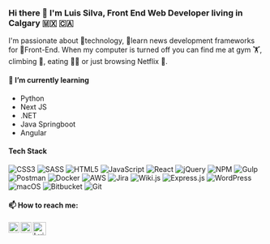 ### Hi there 👋 I'm Luis Silva, Front End Web Developer living in Calgary 🇲🇽 🇨🇦 

I'm passionate about 👾technology, 🧠learn news development frameworks for 🤘Front-End. When my computer is turned off you can find me at gym 🏋, climbing 🧗, eating 🍕🌮 or just browsing Netflix 📼.

#### 🌱 I’m currently learning

- Python
- Next JS
- .NET
- Java Springboot
- Angular

#### Tech Stack

![CSS3](https://img.shields.io/badge/css3-%231572B6.svg?style=for-the-badge&logo=css3&logoColor=white) ![SASS](https://img.shields.io/badge/SASS-hotpink.svg?style=for-the-badge&logo=SASS&logoColor=white) ![HTML5](https://img.shields.io/badge/html5-%23E34F26.svg?style=for-the-badge&logo=html5&logoColor=white) ![JavaScript](https://img.shields.io/badge/javascript-%23323330.svg?style=for-the-badge&logo=javascript&logoColor=%23F7DF1E) ![React](https://img.shields.io/badge/react-%2320232a.svg?style=for-the-badge&logo=react&logoColor=%2361DAFB) ![jQuery](https://img.shields.io/badge/jquery-%230769AD.svg?style=for-the-badge&logo=jquery&logoColor=white) ![NPM](https://img.shields.io/badge/NPM-%23000000.svg?style=for-the-badge&logo=npm&logoColor=white) ![Gulp](https://img.shields.io/badge/GULP-%23CF4647.svg?style=for-the-badge&logo=gulp&logoColor=white) ![Postman](https://img.shields.io/badge/Postman-FF6C37?style=for-the-badge&logo=postman&logoColor=white) ![Docker](https://img.shields.io/badge/docker-%230db7ed.svg?style=for-the-badge&logo=docker&logoColor=white) ![AWS](https://img.shields.io/badge/AWS-%23FF9900.svg?style=for-the-badge&logo=amazon-aws&logoColor=white) ![Jira](https://img.shields.io/badge/jira-%230A0FFF.svg?style=for-the-badge&logo=jira&logoColor=white) ![Wiki.js](https://img.shields.io/badge/wiki.js-%231976D2.svg?style=for-the-badge&logo=wikidotjs&logoColor=white) ![Express.js](https://img.shields.io/badge/express.js-%23404d59.svg?style=for-the-badge&logo=express&logoColor=%2361DAFB) ![WordPress](https://img.shields.io/badge/WordPress-%23117AC9.svg?style=for-the-badge&logo=WordPress&logoColor=white) ![macOS](https://img.shields.io/badge/mac%20os-000000?style=for-the-badge&logo=macos&logoColor=F0F0F0) ![Bitbucket](https://img.shields.io/badge/bitbucket-%230047B3.svg?style=for-the-badge&logo=bitbucket&logoColor=white) ![Git](https://img.shields.io/badge/git-%23F05033.svg?style=for-the-badge&logo=git&logoColor=white) 

#### 📫 How to reach me:

<a href="https://www.linkedin.com/in/luis-silva-es"><img align="left" src="https://raw.githubusercontent.com/yushi1007/yushi1007/main/images/linkedin.svg" alt="Luis Silva | LinkedIn" width="21px"/></a>
<a href="https://www.instagram.com/luissies/"><img align="left" src="https://raw.githubusercontent.com/yushi1007/yushi1007/main/images/instagram.svg" alt="Luis Silva | Instagram" width="21px"/></a>
<a href="mailto:siel_alb@hotmail.com"><img align="left" src="https://as2.ftcdn.net/v2/jpg/02/72/55/37/1000_F_272553787_qhWvZXS2NYxrDRpW6n5IdYBXaCKF3wZj.jpg" alt="Luis Silva | Mail" width="26px"/></a>
</br>



<!--
**luisSilvaEs/luisSilvaEs** is a ✨ _special_ ✨ repository because its `README.md` (this file) appears on your GitHub profile.

Here are some ideas to get you started:

- 🔭 I’m currently working on ...
- 🌱 I’m currently learning ...
- 👯 I’m looking to collaborate on ...
- 🤔 I’m looking for help with ...
- 💬 Ask me about ...
- 📫 How to reach me: ...
- 😄 Pronouns: ...
- ⚡ Fun fact: ...
-->

